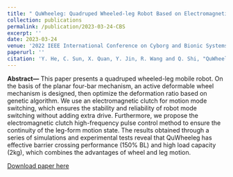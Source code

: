 ```yaml
---
title: " QuWheeleg: Quadruped Wheeled-leg Robot Based on Electromagnetic Clutch Pulse Control"
collection: publications
permalink: /publication/2023-03-24-CBS
excerpt: ''
date: 2023-03-24
venue: '2022 IEEE International Conference on Cyborg and Bionic Systems (CBS)'
paperurl: ''
citation: 'Y. He, C. Sun, X. Quan, Y. Jin, R. Wang and Q. Shi, "QuWheeleg: Quadruped Wheeled-leg Robot Based on Electromagnetic Clutch Pulse Control," 2022 IEEE International Conference on Cyborg and Bionic Systems (CBS), Wuhan, China, 2023, pp. 208-215, doi: 10.1109/CBS55922.2023.10115391.'
---
```

**Abstract—** This paper presents a quadruped wheeled-leg mobile robot. On the basis of the planar four-bar mechanism, an active deformable wheel mechanism is designed, then optimize the deformation ratio based on genetic algorithm. We use an electromagnetic clutch for motion mode switching, which ensures the stability and reliability of robot mode switching without adding extra drive. Furthermore, we propose the electromagnetic clutch high-frequency pulse control method to ensure the continuity of the leg-form motion state. The results obtained through a series of simulations and experimental tests reveal that 
QuWheeleg has effective barrier crossing performance (150% BL) and high load capacity (2kg), which combines the advantages of wheel and leg motion.

[Download paper here](http://Yanzhou-Jin.github.io/files/QuWheeleg_Quadruped_Wheeled-leg_Robot_Based_on_Electromagnetic_Clutch_Pulse_Control.pdf)
